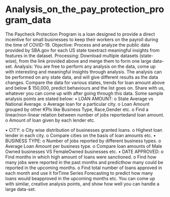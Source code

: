 # Analysis_on_the_pay_protection_program_data
The Paycheck Protection Program is a loan designed to provide a direct incentive for small businesses to keep their workers on the payroll during the time of COVID-19.
Objective:
Process and analyze the public data provided by SBA.gov for each US state toextract meaningful insights from features in the dataset. 
Processing:
Download multiple datasets (state-wise), from the link provided above and merge them to form one large data-set. 
Analysis:
You are free to perform any analysis on the data, come up with interesting and meaningful insights through analysis. The analysis can be performed on any state data, and will give different results as the data changes. Compare the data for various states, trends for loan amount above and below $ 150,000, predict behaviours and the list goes on. Share with us, whatever you can come up with after going through this data. 
Some sample analysis points are stated below:
• LOAN AMOUNT:
o State Average vs National Average.
o Average loan for a particular city.
o Loan Amount grouped by other KPIs like Business Type, Race,Gender etc.
o Find a linear/non-linear relation between number of jobs reportedand loan amount.
o Amount of loan given by each lender etc.

• CITY:
o City wise distribution of businesses granted loans.
o Highest loan lender in each city.
o Compare cities on the basis of loan amounts etc.
•	BUSINESS TYPE:
o Number of jobs reported by different business types.
o Average Loan Amount per business type.
o Compare loan amounts of Male Owned businesses VS FemaleOwned businesses etc.
• DATE APPROVED:
o Find months in which high amount of loans were sanctioned.
o Find how many jobs were reported in the past months and predicthow many could be reported in the upcoming months.
o Find total number of loans approved in each month and use it forTime Series Forecasting to predict how many loans would beapproved in the upcoming months etc.
You can come up with similar, creative analysis points, and show how well you can handle a large data-set. 
